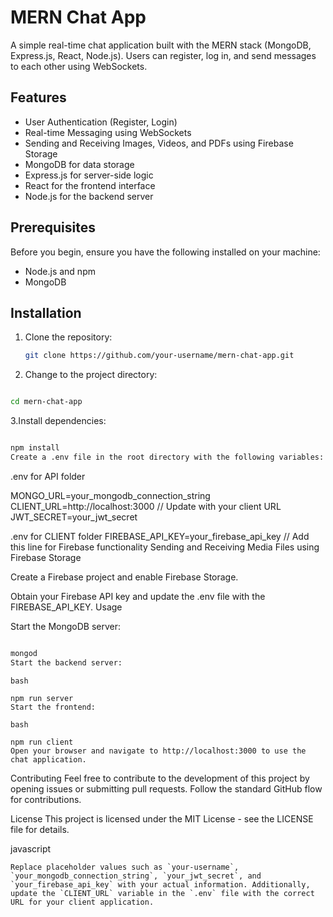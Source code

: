 # MERN Chat App

A simple real-time chat application built with the MERN stack (MongoDB, Express.js, React, Node.js). Users can register, log in, and send messages to each other using WebSockets.

## Features

- User Authentication (Register, Login)
- Real-time Messaging using WebSockets
- Sending and Receiving Images, Videos, and PDFs using Firebase Storage
- MongoDB for data storage
- Express.js for server-side logic
- React for the frontend interface
- Node.js for the backend server

## Prerequisites

Before you begin, ensure you have the following installed on your machine:

- Node.js and npm
- MongoDB

## Installation

1. Clone the repository:

   ```bash
   git clone https://github.com/your-username/mern-chat-app.git
   ```

2. Change to the project directory:

```bash

cd mern-chat-app
```
3.Install dependencies:


```bash

npm install
Create a .env file in the root directory with the following variables:
```

.env for API folder

MONGO_URL=your_mongodb_connection_string
CLIENT_URL=http://localhost:3000  // Update with your client URL
JWT_SECRET=your_jwt_secret

.env for CLIENT folder
FIREBASE_API_KEY=your_firebase_api_key  // Add this line for Firebase functionality
Sending and Receiving Media Files using Firebase Storage

Create a Firebase project and enable Firebase Storage.

Obtain your Firebase API key and update the .env file with the FIREBASE_API_KEY.
Usage

Start the MongoDB server:

```bash

mongod
Start the backend server:
```
```
bash

npm run server
Start the frontend:
```
```
bash

npm run client
Open your browser and navigate to http://localhost:3000 to use the chat application.
```

Contributing
Feel free to contribute to the development of this project by opening issues or submitting pull requests. Follow the standard GitHub flow for contributions.

License
This project is licensed under the MIT License - see the LICENSE file for details.

javascript

```
Replace placeholder values such as `your-username`, `your_mongodb_connection_string`, `your_jwt_secret`, and `your_firebase_api_key` with your actual information. Additionally, update the `CLIENT_URL` variable in the `.env` file with the correct URL for your client application.
```






